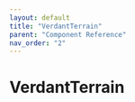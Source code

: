 ```yaml
---
layout: default
title: "VerdantTerrain"
parent: "Component Reference"
nav_order: "2"
---
```


# VerdantTerrain